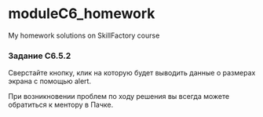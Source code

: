 # moduleC6_homework
My homework solutions on SkillFactory course
### Задание C6.5.2

Сверстайте кнопку, клик на которую будет выводить данные о размерах экрана с помощью alert. 

При возникновении проблем по ходу решения вы всегда можете обратиться к ментору в Пачке. 